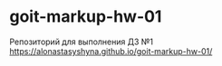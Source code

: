 # goit-markup-hw-01
Репозиторий для выполнения ДЗ №1
https://alonastasyshyna.github.io/goit-markup-hw-01/
